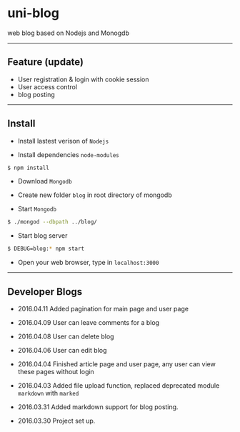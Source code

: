 # uni-blog
web blog based on Nodejs and Monogdb

---

## Feature (update)

- User registration & login with cookie session
- User access control
- blog posting
---

## Install

- Install lastest verison of `Nodejs`

- Install dependencies `node-modules`
```bash
$ npm install
```
- Download `Mongodb`

- Create new folder `blog` in root directory of mongodb

- Start `Mongodb`
```bash
$ ./mongod --dbpath ../blog/
```
- Start blog server
```bash
$ DEBUG=blog:* npm start
```
- Open your web browser, type in `localhost:3000`

----

## Developer Blogs

- 2016.04.11 Added pagination for main page and user page

- 2016.04.09 User can leave comments for a blog

- 2016.04.08 User can delete blog 

- 2016.04.06 User can edit blog

- 2016.04.04 Finished article page and user page, any user can view these pages without login

- 2016.04.03 Added file upload function, replaced deprecated module `markdown` with `marked`

- 2016.03.31 Added markdown support for blog posting.

- 2016.03.30 Project set up.
